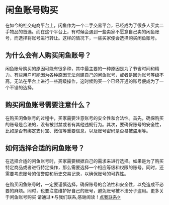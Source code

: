 # 闲鱼账号购买

在如今的社交电商平台上，闲鱼作为一个二手交易平台，已经成为了很多人买卖二手物品的首选。而在这个平台上，有时候会遇到一些卖家不愿意自己卖的闲鱼账号，而选择将账号进行转让。这样的情况下，一些买家便会选择购买闲鱼账号。

## 为什么会有人购买闲鱼账号？

闲鱼账号购买的原因可能有很多种，其中最主要的一种原因是为了节省时间和精力。有些用户可能因为各种原因无法创建自己的闲鱼账号，或者是因为账号等级不高，无法在平台上进行一些高级操作，这时候购买一个已经开通的账号便成为了一个不错的选择。

## 购买闲鱼账号需要注意什么？

在购买闲鱼账号的过程中，买家需要注意账号的安全性和合法性。首先，确保购买的账号是合法的，没有被封禁或者有其他违规行为。其次，要确保账号的安全性，比如是否有绑定支付宝、微信等重要信息，以及账号密码是否易被盗用等。

## 如何选择合适的闲鱼账号？

在选择合适的闲鱼账号时，买家需要根据自己的需求来进行选择。如果是为了购买特定商品或者进行特定操作，那么需要选择一个相应等级和权限的账号。同时，还需要考虑账号的信誉度和历史交易记录，以确保账号的可靠性。

在购买闲鱼账号时，一定要谨慎选择，确保账号的合法性和安全性，以免造成不必要的麻烦。同时，也要注意维护好自己的账号，避免账号被不法分子盗用。更多关于闲鱼账号购买 请通过✈与我们联系,感谢阅读！[点我联系✈](https://img.G208.com)
